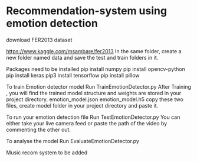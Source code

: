 # Recommendation-system using emotion detection
download FER2013 dataset

https://www.kaggle.com/msambare/fer2013
In the same folder, create a new folder named data and save the test and train folders in it.



Packages need to be installed
pip install numpy
pip install opencv-python
pip install keras
pip3 install tensorflow
pip install pillow


To train Emotion detector model
Run TrainEmotionDetector.py
After Training , you will find the trained model structure and weights are stored in your project directory. emotion_model.json emotion_model.h5
copy these two files, create model folder in your project directory and paste it.

To run your emotion detection file
Run TestEmotionDetector.py
You can either take your live camera feed or paste the path of the video by commenting the other out.

To analyse the model
Run EvaluateEmotionDetector.py

Music recom system to be added
